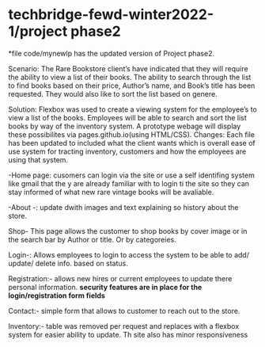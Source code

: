 ﻿# techbridge-fewd-winter2022-1/project phase2
*file code/mynewlp has the updated version of Project phase2.

Scenario: 
The Rare Bookstore client’s have indicated that they will require the ability to view a list of their books. The ability to search through the list to find books based on their price, Author’s name, and Book’s title has been requested. They would also like to sort the list based on genere.
 
Solution:
Flexbox was used to create a viewing system for the employee’s to view a list of the books. 
Employees will be able to search and sort the list books by way of the inventory system.
A prototype webage will display these possibilites via pages.github.io(using HTML/CSS). 
Changes: 
Each file has been updated to included what the client wants which is overall ease of use system for tracting inventory, customers and how the employees are using that system.

-Home page: cusomers can login via the site or use a self identifing system like gmail that the y are already familiar with to login ti the site so they can stay informed of what new rare vintage books will be avaliable.

-About -: update dwith images and text explaining so history about the store. 

Shop- This page  allows the customer to shop books by cover image or in the search bar by Author or title. Or by categoreies.

Login-: Allows employees to login to access the system to be able to add/ update/ delete info. based on status.

Registration:- allows new hires or current employees to update there personal information.
**security features are in place for the login/registration form fields**

Contact:- simple form that allows to customer to reach out to the store. 

Inventory:- table was removed per request and replaces with a flexbox system for easier ability to update.
Th site also has minor responsiveness
